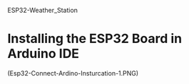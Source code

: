 ESP32-Weather_Station

# Installing the ESP32 Board in Arduino IDE

(Esp32-Connect-Ardino-Insturcation-1.PNG)

